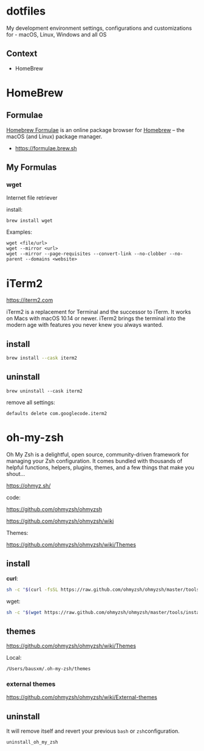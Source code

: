 # dotfiles

My development environment settings, configurations and customizations for - macOS, Linux, Windows and all OS




## Context

* HomeBrew



# HomeBrew



## Formulae

[Homebrew Formulae](https://formulae.brew.sh/) is an online package browser for [Homebrew](https://brew.sh/) – the macOS (and Linux) package manager.

- https://formulae.brew.sh



## My Formulas



### wget

Internet file retriever

install:

```
brew install wget
```

Examples:

```
wget <file/url>
wget --mirror <url>
wget --mirror --page-requisites --convert-link --no-clobber --no-parent --domains <website>
```



# iTerm2

https://iterm2.com

iTerm2 is a replacement for Terminal and the successor to iTerm. It works on Macs with macOS 10.14 or newer. iTerm2 brings the terminal into the modern age with features you never knew you always wanted.



## install

```bash
brew install --cask iterm2
```



## uninstall

```
brew uninstall --cask iterm2
```

remove all settings:

```
defaults delete com.googlecode.iterm2
```



# oh-my-zsh

Oh My Zsh is a delightful, open source, community-driven framework for managing your Zsh configuration. It comes bundled with thousands of helpful functions, helpers, plugins, themes, and a few things that make you shout...

https://ohmyz.sh/

code:

https://github.com/ohmyzsh/ohmyzsh

https://github.com/ohmyzsh/ohmyzsh/wiki

Themes:

https://github.com/ohmyzsh/ohmyzsh/wiki/Themes



## install

**curl**:

```bash
sh -c "$(curl -fsSL https://raw.github.com/ohmyzsh/ohmyzsh/master/tools/install.sh)"
```

wget:

```bash
sh -c "$(wget https://raw.github.com/ohmyzsh/ohmyzsh/master/tools/install.sh -O -)"
```



## themes

https://github.com/ohmyzsh/ohmyzsh/wiki/Themes

Local:

```
/Users/bausxm/.oh-my-zsh/themes
```



### external themes

https://github.com/ohmyzsh/ohmyzsh/wiki/External-themes



## uninstall

It will remove itself and revert your previous `bash` or `zsh`configuration.

```
uninstall_oh_my_zsh
```

